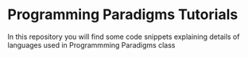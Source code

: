 # Programming Paradigms Tutorials

In this repository you will find some code snippets explaining details of languages used in Programmming Paradigms class
